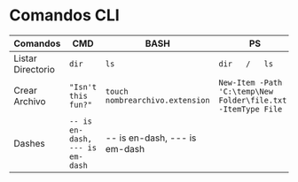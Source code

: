 # Comandos CLI
|Comandos         |CMD                            |BASH                         |PS                      |
|-----------------|-------------------------------|-----------------------------|------------------------|
|Listar Directorio|`dir`                            |`ls`                           |`dir   /   ls`
|Crear Archivo           |`"Isn't this fun?"`            |`touch nombrearchivo.extension`           |`New-Item -Path 'C:\temp\New Folder\file.txt' -ItemType File`|
|Dashes           |`-- is en-dash, --- is em-dash`|-- is en-dash, --- is em-dash|